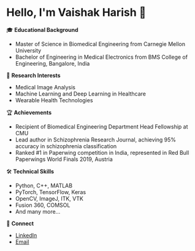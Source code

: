 # Hello, I'm Vaishak Harish 👋

🎓 **Educational Background** 
- Master of Science in Biomedical Engineering from Carnegie Mellon University
- Bachelor of Engineering in Medical Electronics from BMS College of Engineering, Bangalore, India

🔬 **Research Interests**
- Medical Image Analysis
- Machine Learning and Deep Learning in Healthcare
- Wearable Health Technologies

🏆 **Achievements**
- Recipient of Biomedical Engineering Department Head Fellowship at CMU
- Lead author in Schizophrenia Research Journal, achieving 95% accuracy in schizophrenia classification
- Ranked #1 in Paperwing competition in India, represented in Red Bull Paperwings World Finals 2019, Austria

🛠 **Technical Skills**
- Python, C++, MATLAB
- PyTorch, TensorFlow, Keras
- OpenCV, ImageJ, ITK, VTK
- Fusion 360, COMSOL
- And many more...

🔗 **Connect**
- [LinkedIn](https://www.linkedin.com/in/your-linkedin-profile)
- [Email](mailto:vharish@andrew.cmu.edu)
